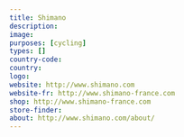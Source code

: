 ```yaml
---
title: Shimano
description:
image:
purposes: [cycling]
types: []
country-code:
country:
logo:
website: http://www.shimano.com
website-fr: http://www.shimano-france.com
shop: http://www.shimano-france.com
store-finder:
about: http://www.shimano.com/about/
---
```

